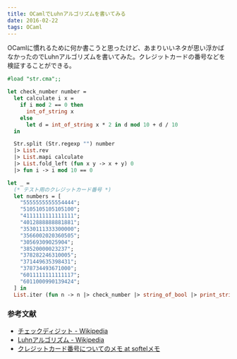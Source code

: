 ```yaml
---
title: OCamlでLuhnアルゴリズムを書いてみる
date: 2016-02-22
tags: OCaml
---
```


OCamlに慣れるために何か書こうと思ったけど、あまりいいネタが思い浮かばなかったのでLuhnアルゴリズムを書いてみた。クレジットカードの番号などを検証することができる。

```ocaml
#load "str.cma";;

let check_number number =
  let calculate i x =
    if i mod 2 == 0 then
      int_of_string x
    else
      let d = int_of_string x * 2 in d mod 10 + d / 10
  in

  Str.split (Str.regexp "") number
  |> List.rev
  |> List.mapi calculate
  |> List.fold_left (fun x y -> x + y) 0
  |> fun i -> i mod 10 == 0

let _ =
  (* テスト用のクレジットカード番号 *)
  let numbers = [
    "5555555555554444";
    "5105105105105100";
    "4111111111111111";
    "4012888888881881";
    "3530111333300000";
    "3566002020360505";
    "30569309025904";
    "38520000023237";
    "378282246310005";
    "371449635398431";
    "378734493671000";
    "6011111111111117";
    "6011000990139424";
  ] in
  List.iter (fun n -> n |> check_number |> string_of_bool |> print_string) numbers
```

### 参考文献

* [チェックディジット - Wikipedia](https://ja.wikipedia.org/wiki/%E3%83%81%E3%82%A7%E3%83%83%E3%82%AF%E3%83%87%E3%82%A3%E3%82%B8%E3%83%83%E3%83%88)
* [Luhnアルゴリズム - Wikipedia](https://ja.wikipedia.org/wiki/Luhn%E3%82%A2%E3%83%AB%E3%82%B4%E3%83%AA%E3%82%BA%E3%83%A0)
* [クレジットカード番号についてのメモ at softelメモ](https://www.softel.co.jp/blogs/tech/archives/4388)
